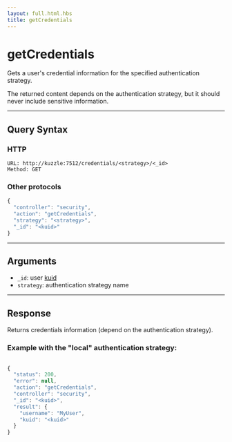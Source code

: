 ```yaml
---
layout: full.html.hbs
title: getCredentials
---
```


# getCredentials

<SinceBadge version="1.0.0" />

Gets a user's credential information for the specified authentication strategy.

The returned content depends on the authentication strategy, but it should never include sensitive information.

---

## Query Syntax

### HTTP

```http
URL: http://kuzzle:7512/credentials/<strategy>/<_id>
Method: GET
```

### Other protocols

```js
{
  "controller": "security",
  "action": "getCredentials",
  "strategy": "<strategy>",
  "_id": "<kuid>"
}
```

---

## Arguments

- `_id`: user [kuid](/core/1/guide/kuzzle-depth/authentication/#the-kuzzle-user-identifier)
- `strategy`: authentication strategy name

---

## Response

Returns credentials information (depend on the authentication strategy).

### Example with the "local" authentication strategy:

```javascript

{
  "status": 200,
  "error": null,
  "action": "getCredentials",
  "controller": "security",
  "_id": "<kuid>",
  "result": {
    "username": "MyUser",
    "kuid": "<kuid>"
  }
}
```
